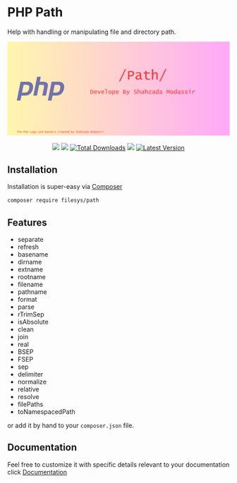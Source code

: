# PHP Path

Help with handling or manipulating file and directory path.

![Banner](https://raw.githubusercontent.com/lazervel/assets/main/banners/path.png)

<p align="center">
<a href="https://github.com/shahzadamodassir"><img src="https://img.shields.io/badge/Author-Shahzada%20Modassir-%2344cc11?style=flat-square"/></a>
<a href="LICENSE"><img src="https://img.shields.io/github/license/lazervel/path?style=flat-square"/></a>
<a href="https://packagist.org/packages/filesys/path"><img src="https://img.shields.io/packagist/dt/filesys/path.svg?style=flat-square" alt="Total Downloads"></img></a>
<a href="https://github.com/lazervel/path/stargazers"><img src="https://img.shields.io/github/stars/lazervel/path?style=flat-square"/></a>
<a href="https://github.com/lazervel/path/releases"><img src="https://img.shields.io/github/release/lazervel/path.svg?style=flat-square" alt="Latest Version"></img></a>
</p>

## Installation

Installation is super-easy via [Composer](https://getcomposer.org)

```bash
composer require filesys/path
```

## Features

- separate
- refresh
- basename
- dirname
- extname
- rootname
- filename
- pathname
- format
- parse
- rTrimSep
- isAbsolute
- clean
- join
- real
- BSEP
- FSEP
- sep
- delimiter
- normalize
- relative
- resolve
- filePaths
- toNamespacedPath

or add it by hand to your `composer.json` file.

## Documentation

Feel free to customize it with specific details relevant to your documentation click [Documentation](https://github.com/lazervel/path/wiki)
